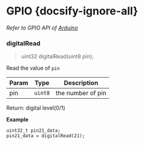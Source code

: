 # GPIO {docsify-ignore-all}

*Refer to GPIO API of [Arduino](http://www.arduino.cc)*

### digitalRead
> uint32 digitalRead(uint8 pin);

Read the value of `pin`

| Param | Type | Description |
| --- | --- | --- |
| pin | <code>uint8</code> | the number of pin |

Return:
    digital level(0/1)

**Example**
```arduino
uint32_t pin21_data;
pin21_data = digitalRead(21);
```